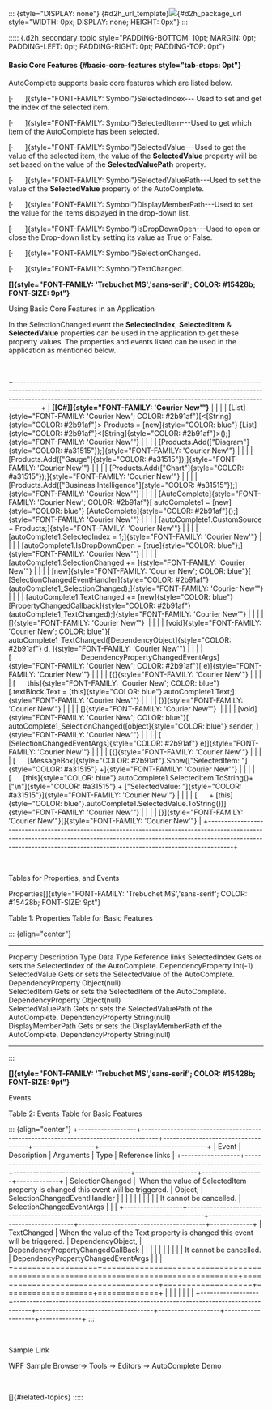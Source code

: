 ::: {style="DISPLAY: none"}
[](ms-xhelp:///?Id=d2h_url_template){#d2h_url_template}![](!package_url!){#d2h_package_url style="WIDTH: 0px; DISPLAY: none; HEIGHT: 0px"}
:::

::::: {.d2h_secondary_topic style="PADDING-BOTTOM: 10pt; MARGIN: 0pt; PADDING-LEFT: 0pt; PADDING-RIGHT: 0pt; PADDING-TOP: 0pt"}
#### Basic Core Features {#basic-core-features style="tab-stops: 0pt"}

AutoComplete supports basic core features which are listed below.

[·      ]{style="FONT-FAMILY: Symbol"}SelectedIndex--- Used to set and get the index of the selected item.

[·      ]{style="FONT-FAMILY: Symbol"}SelectedItem---Used to get which item of the AutoComplete has been selected.

[·      ]{style="FONT-FAMILY: Symbol"}SelectedValue---Used to get the value of the selected item, the value of the **SelectedValue** property will be set based on the value of the **SelectedValuePath** property.

[·      ]{style="FONT-FAMILY: Symbol"}SelectedValuePath---Used to set the value of the **SelectedValue** property of the AutoComplete.

[·      ]{style="FONT-FAMILY: Symbol"}DisplayMemberPath---Used to set the value for the items displayed in the drop-down list.

[·      ]{style="FONT-FAMILY: Symbol"}IsDropDownOpen---Used to open or close the Drop-down list by setting its value as True or False.

[·      ]{style="FONT-FAMILY: Symbol"}SelectionChanged.

[·      ]{style="FONT-FAMILY: Symbol"}TextChanged.

**[]{style="FONT-FAMILY: 'Trebuchet MS','sans-serif'; COLOR: #15428b; FONT-SIZE: 9pt"}** 

Using Basic Core Features in an Application

In the SelectionChanged event the **SelectedIndex**, **SelectedItem** & **SelectedValue** properties can be used in the application to get these property values. The properties and events listed can be used in the application as mentioned below.

 

+--------------------------------------------------------------------------------------------------------------------------------------------------------------------------------------------------------------------------------------------------+
| **[\[C#\]]{style="FONT-FAMILY: 'Courier New'"}**                                                                                                                                                                                                 |
|                                                                                                                                                                                                                                                  |
| [List]{style="FONT-FAMILY: 'Courier New'; COLOR: #2b91af"}[\<[String]{style="COLOR: #2b91af"}\> Products = [new]{style="COLOR: blue"} [List]{style="COLOR: #2b91af"}\<[String]{style="COLOR: #2b91af"}\>();]{style="FONT-FAMILY: 'Courier New'"} |
|                                                                                                                                                                                                                                                  |
| [Products.Add([\"Diagram\"]{style="COLOR: #a31515"});]{style="FONT-FAMILY: 'Courier New'"}                                                                                                                                                       |
|                                                                                                                                                                                                                                                  |
| [Products.Add([\"Gauge\"]{style="COLOR: #a31515"});]{style="FONT-FAMILY: 'Courier New'"}                                                                                                                                                         |
|                                                                                                                                                                                                                                                  |
| [Products.Add([\"Chart\"]{style="COLOR: #a31515"});]{style="FONT-FAMILY: 'Courier New'"}                                                                                                                                                         |
|                                                                                                                                                                                                                                                  |
| [Products.Add([\"Business Intelligence\"]{style="COLOR: #a31515"});]{style="FONT-FAMILY: 'Courier New'"}                                                                                                                                         |
|                                                                                                                                                                                                                                                  |
| [AutoComplete]{style="FONT-FAMILY: 'Courier New'; COLOR: #2b91af"}[ autoComplete1 = [new]{style="COLOR: blue"} [AutoComplete]{style="COLOR: #2b91af"}();]{style="FONT-FAMILY: 'Courier New'"}                                                    |
|                                                                                                                                                                                                                                                  |
| [autoComplete1.CustomSource = Products;]{style="FONT-FAMILY: 'Courier New'"}                                                                                                                                                                     |
|                                                                                                                                                                                                                                                  |
| [autoComplete1.SelectedIndex = 1;]{style="FONT-FAMILY: 'Courier New'"}                                                                                                                                                                           |
|                                                                                                                                                                                                                                                  |
| [autoComplete1.IsDropDownOpen = [true]{style="COLOR: blue"};]{style="FONT-FAMILY: 'Courier New'"}                                                                                                                                                |
|                                                                                                                                                                                                                                                  |
| [autoComplete1.SelectionChanged += ]{style="FONT-FAMILY: 'Courier New'"}                                                                                                                                                                         |
|                                                                                                                                                                                                                                                  |
| [new]{style="FONT-FAMILY: 'Courier New'; COLOR: blue"}[ [SelectionChangedEventHandler]{style="COLOR: #2b91af"}(autoComplete1_SelectionChanged);]{style="FONT-FAMILY: 'Courier New'"}                                                             |
|                                                                                                                                                                                                                                                  |
| [autoComplete1.TextChanged += [new]{style="COLOR: blue"} [PropertyChangedCallback]{style="COLOR: #2b91af"}(autoComplete1_TextChanged);]{style="FONT-FAMILY: 'Courier New'"}                                                                      |
|                                                                                                                                                                                                                                                  |
| []{style="FONT-FAMILY: 'Courier New'"}                                                                                                                                                                                                           |
|                                                                                                                                                                                                                                                  |
| [void]{style="FONT-FAMILY: 'Courier New'; COLOR: blue"}[ autoComplete1_TextChanged([DependencyObject]{style="COLOR: #2b91af"} d, ]{style="FONT-FAMILY: 'Courier New'"}                                                                           |
|                                                                                                                                                                                                                                                  |
| [                                   DependencyPropertyChangedEventArgs]{style="FONT-FAMILY: 'Courier New'; COLOR: #2b91af"}[ e)]{style="FONT-FAMILY: 'Courier New'"}                                                                             |
|                                                                                                                                                                                                                                                  |
| [{]{style="FONT-FAMILY: 'Courier New'"}                                                                                                                                                                                                          |
|                                                                                                                                                                                                                                                  |
| [      this]{style="FONT-FAMILY: 'Courier New'; COLOR: blue"}[.textBlock.Text = [this]{style="COLOR: blue"}.autoComplete1.Text;]{style="FONT-FAMILY: 'Courier New'"}                                                                             |
|                                                                                                                                                                                                                                                  |
| [}]{style="FONT-FAMILY: 'Courier New'"}                                                                                                                                                                                                          |
|                                                                                                                                                                                                                                                  |
| []{style="FONT-FAMILY: 'Courier New'"}                                                                                                                                                                                                           |
|                                                                                                                                                                                                                                                  |
| [void]{style="FONT-FAMILY: 'Courier New'; COLOR: blue"}[ autoComplete1_SelectionChanged([object]{style="COLOR: blue"} sender, ]{style="FONT-FAMILY: 'Courier New'"}                                                                              |
|                                                                                                                                                                                                                                                  |
| [                                            [SelectionChangedEventArgs]{style="COLOR: #2b91af"} e)]{style="FONT-FAMILY: 'Courier New'"}                                                                                                         |
|                                                                                                                                                                                                                                                  |
| [{]{style="FONT-FAMILY: 'Courier New'"}                                                                                                                                                                                                          |
|                                                                                                                                                                                                                                                  |
| [      [MessageBox]{style="COLOR: #2b91af"}.Show([\"SelectedItem: \"]{style="COLOR: #a31515"} +]{style="FONT-FAMILY: 'Courier New'"}                                                                                                             |
|                                                                                                                                                                                                                                                  |
| [      [this]{style="COLOR: blue"}.autoComplete1.SelectedItem.ToString()+ [\"\\n\"]{style="COLOR: #a31515"} + [\"SelectedValue: \"]{style="COLOR: #a31515"}]{style="FONT-FAMILY: 'Courier New'"}                                                 |
|                                                                                                                                                                                                                                                  |
| [      + [this]{style="COLOR: blue"}.autoComplete1.SelectedValue.ToString())]{style="FONT-FAMILY: 'Courier New'"}                                                                                                                                |
|                                                                                                                                                                                                                                                  |
| [}]{style="FONT-FAMILY: 'Courier New'"}[]{style="FONT-FAMILY: 'Courier New'"}                                                                                                                                                                    |
+--------------------------------------------------------------------------------------------------------------------------------------------------------------------------------------------------------------------------------------------------+

 

Tables for Properties, and Events

Properties[]{style="FONT-FAMILY: 'Trebuchet MS','sans-serif'; COLOR: #15428b; FONT-SIZE: 9pt"}

Table 1: Properties Table for Basic Features

::: {align="center"}
  ------------------- --------------------------------------------------------- -------------------- -------------- -----------------
  Property            Description                                               Type                 Data Type      Reference links
  SelectedIndex       Gets or sets the SelectedIndex of the AutoComplete.       DependencyProperty   Int(-1)        
  SelectedValue       Gets or sets the SelectedValue of the AutoComplete.       DependencyProperty   Object(null)   
  SelectedItem        Gets or sets the SelectedItem of the AutoComplete.        DependencyProperty   Object(null)   
  SelectedValuePath   Gets or sets the SelectedValuePath of the AutoComplete.   DependencyProperty   String(null)   
  DisplayMemberPath   Gets or sets the DisplayMemberPath of the AutoComplete.   DependencyProperty   String(null)   
  ------------------- --------------------------------------------------------- -------------------- -------------- -----------------
:::

**[]{style="FONT-FAMILY: 'Trebuchet MS','sans-serif'; COLOR: #15428b; FONT-SIZE: 9pt"}** 

Events

Table 2: Events Table for Basic Features

::: {align="center"}
+------------------+-----------------------------------------------------------------------------------+------------------------------------+-------------------+---------------------------------+
| Event            | Description                                                                       | Arguments                          | Type              | Reference links                 |
+------------------+-----------------------------------------------------------------------------------+------------------------------------+-------------------+-------------------+-------------+
| SelectionChanged |  When the value of SelectedItem property is changed this event will be triggered. | Object,                            | SelectionChangedEventHandler          |             |
|                  |                                                                                   |                                    |                                       |             |
|                  | It cannot be cancelled.                                                           | SelectionChangedEventArgs          |                                       |             |
+------------------+-----------------------------------------------------------------------------------+------------------------------------+---------------------------------------+-------------+
| TextChanged      | When the value of the Text property is changed this event will be triggered.      | DependencyObject,                  | DependencyPropertyChangedCallBack     |             |
|                  |                                                                                   |                                    |                                       |             |
|                  | It cannot be cancelled.                                                           | DependencyPropertyChangedEventArgs |                                       |             |
+==================+===================================================================================+====================================+===================+===================+=============+
|                  |                                                                                   |                                    |                   |                   |             |
+------------------+-----------------------------------------------------------------------------------+------------------------------------+-------------------+-------------------+-------------+
:::

 

Sample Link

WPF Sample Browser-\> Tools -\> Editors -\> AutoComplete Demo

 

[]{#related-topics}
:::::
